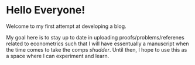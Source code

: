 # Hello Everyone!

Welcome to my first attempt at developing a blog. 

My goal here is to stay up to date in uploading proofs/problems/referenes related to econometrics such that I will have essentually a manuscript when the time comes to take the comps *shudder*. Until then, I hope to use this as a space where I can experiment and learn.

